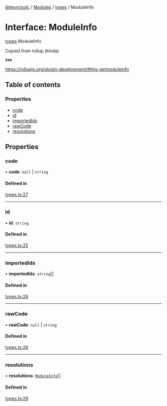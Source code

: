 [@tevm/solc](/reference/solc/README.md) / [Modules](/reference/solc/modules.md) / [types](/reference/solc/modules/types.md) / ModuleInfo

# Interface: ModuleInfo

[types](/reference/solc/modules/types.md).ModuleInfo

Copied from rollup (kinda)

**`See`**

https://rollupjs.org/plugin-development/#this-getmoduleinfo

## Table of contents

### Properties

- [code](/reference/solc/interfaces/types.ModuleInfo.md#code)
- [id](/reference/solc/interfaces/types.ModuleInfo.md#id)
- [importedIds](/reference/solc/interfaces/types.ModuleInfo.md#importedids)
- [rawCode](/reference/solc/interfaces/types.ModuleInfo.md#rawcode)
- [resolutions](/reference/solc/interfaces/types.ModuleInfo.md#resolutions)

## Properties

### code

• **code**: ``null`` \| `string`

#### Defined in

[types.ts:27](https://github.com/evmts/tevm-monorepo/blob/main/solc/src/types.ts#L27)

___

### id

• **id**: `string`

#### Defined in

[types.ts:25](https://github.com/evmts/tevm-monorepo/blob/main/solc/src/types.ts#L25)

___

### importedIds

• **importedIds**: `string`[]

#### Defined in

[types.ts:28](https://github.com/evmts/tevm-monorepo/blob/main/solc/src/types.ts#L28)

___

### rawCode

• **rawCode**: ``null`` \| `string`

#### Defined in

[types.ts:26](https://github.com/evmts/tevm-monorepo/blob/main/solc/src/types.ts#L26)

___

### resolutions

• **resolutions**: [`ModuleInfo`](/reference/solc/interfaces/types.ModuleInfo.md)[]

#### Defined in

[types.ts:29](https://github.com/evmts/tevm-monorepo/blob/main/solc/src/types.ts#L29)
